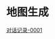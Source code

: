 # 地图生成

[对话记录-0001](%E5%9C%B0%E5%9B%BE%E7%94%9F%E6%88%90/%E5%AF%B9%E8%AF%9D%E8%AE%B0%E5%BD%95-0001.md)